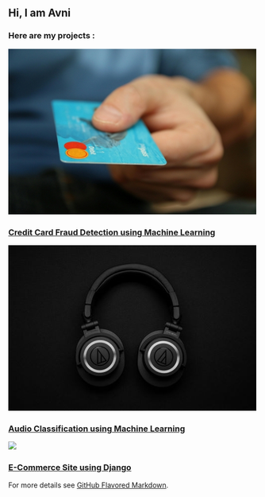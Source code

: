 ## Hi, I am Avni

### Here are my projects :

![credit card fraud detection](credit-card.jpg)
### [Credit Card Fraud Detection using Machine Learning](https://github.com/aksv-avni/credit-card-fraud-detection-using-ML)

![Audio Classification](pexels-garrett-morrow-1649771.jpg)
### [Audio Classification using Machine Learning](https://github.com/aksv-avni/Audio-classification)

![](pexels-karolina-grabowska-5632402)
### [E-Commerce Site using Django](https://github.com/aksv-avni/Ecommerce-site-using-Django)

For more details see [GitHub Flavored Markdown](https://guides.github.com/features/mastering-markdown/).
